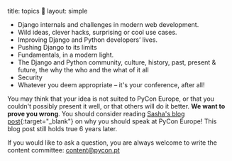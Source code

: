 title: topics 🎯
layout: simple

* Django internals and challenges in modern web development.
* Wild ideas, clever hacks, surprising or cool use cases.
* Improving Django and Python developers’ lives.
* Pushing Django to its limits
* Fundamentals, in a modern light.
* The Django and Python community, culture, history, past, present & future, the why the who and the what of it all
* Security
* Whatever you deem appropriate – it's your conference, after all!

You may think that your idea is not suited to PyCon Europe, or that you couldn't possibly present it well, or that others will do it better. **We want to prove you wrong**. You should consider reading [Sasha's blog post](https://web.archive.org/web/20190625135013/https://www.mxsasha.eu/blog/2015/03/11/why-you-should-speak/){:target="_blank"} on why you should speak at PyCon Europe! This blog post still holds true 6 years later.

If you would like to ask a question, you are always welcome to write the content committee: [content@pycon.pt](mailto:content@pycon.pt)
